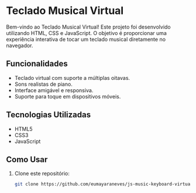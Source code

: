 # Teclado Musical Virtual

Bem-vindo ao Teclado Musical Virtual! Este projeto foi desenvolvido utilizando HTML, CSS e JavaScript.
O objetivo é proporcionar uma experiência interativa de tocar um teclado musical diretamente no navegador.

## Funcionalidades

- Teclado virtual com suporte a múltiplas oitavas.
- Sons realistas de piano.
- Interface amigável e responsiva.
- Suporte para toque em dispositivos móveis.

## Tecnologias Utilizadas

- HTML5
- CSS3
- JavaScript

## Como Usar

1. Clone este repositório:
   ```bash
   git clone https://github.com/eumayaraneves/js-music-keyboard-virtual-main.git

